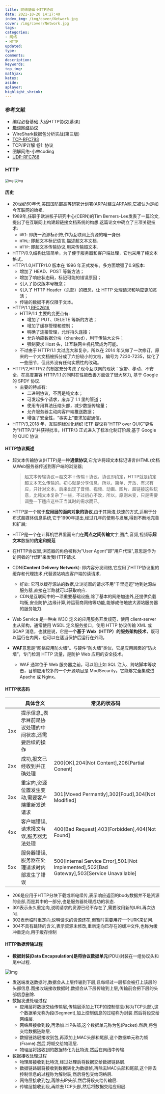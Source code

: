 ```yaml
---
title: 网络基础-HTTP协议
date: 2021-10-20 14:27:40
index_img: /img/cover/Network.jpg
cover: /img/cover/Network.jpg
tags:
categories:
- 网络
- HTTP
updated:
type:
comments:
description:
keywords:
top_img:
mathjax:
katex:
aside:
aplayer:
highlight_shrink:
---
```

### 参考文献

* 编程必备基础 大话HTTP协议[慕课]
* [趣谈网络协议](https://time.geekbang.org/column/intro/85)
* WireShark数据包分析实战(第三版)
* [TCP-RFC793](https://www.ietf.org/rfc/rfc793.txt)
* TCP/IP详解 卷1: 协议
* 图解网络-小林coding
* [UDP-RFC768](https://www.ietf.org/rfc/rfc0768)

### HTTP

<img src="https://www.holelin.cn/img/cs-base/http/HTTP%E6%A6%82%E8%A7%88.png" alt="img" style="zoom:67%;" />

<img src="https://www.holelin.cn/img/cs-base/http/HTTP%E5%8D%8F%E8%AE%AE.png" alt="img" style="zoom:67%;" />

#### 历史

* 20世纪60年代,美国国防部高等研究计划署(ARPA)建立ARPA网,它被认为是如今互联网的始祖.
* 1989年,任职于欧洲核子研究中心(CERN)的Tim Berners-Lee发表了一篇论文,提出了在互联网上构建超链接文档系统的构想.这篇论文中确立了三项关键技术:
  * `URI`: 即统一资源标识符,作为互联网上资源的唯一身份.
  * `HTML`: 即超文本标记语言,描述超文本文档.
  * `HTTP`: 即超文本传输协议,用来传输超文本.
* HTTP/0.9,结构比较简单，为了便于服务器和客户端处理，它也采用了纯文本格式。
* HTTP/1.0,HTTP/1.0 版本在 1996 年正式发布。多方面增强了0.9版本:
  * 增加了 HEAD、POST 等新方法；
  * 增加了响应状态码，标记可能的错误原因；
  * 引入了协议版本号概念；
  * 引入了 HTTP Header（头部）的概念，让 HTTP 处理请求和响应更加灵活；
  * 传输的数据不再仅限于文本。
* HTTP/1.1,[RFC2616](https://www.rfc-editor.org/rfc/inline-errata/rfc2616.html),
  * HTTP/1.1 主要的变更点有:
    * 增加了 PUT、DELETE 等新的方法；
    * 增加了缓存管理和控制；
    * 明确了连接管理，允许持久连接；
    * 允许响应数据分块（chunked），利于传输大文件；
    * 强制要求 Host 头，让互联网主机托管成为可能。
  * 不过由于 HTTP/1.1 太过庞大和复杂，所以在 2014 年又做了一次修订，原来的一个大文档被拆分成了六份较小的文档，编号为 7230-7235，优化了一些细节，但此外没有任何实质性的改动。
* HTTP/2,HTTP/2 的制定充分考虑了现今互联网的现状：宽带、移动、不安全，在高度兼容 HTTP/1.1 的同时在性能改善方面做了很大努力, 基于 Google 的 SPDY 协议.
  * 主要的特点有:
    * 二进制协议，不再是纯文本；
    * 可发起多个请求，废弃了 1.1 里的管道；
    * 使用专用算法压缩头部，减少数据传输量；
    * 允许服务器主动向客户端推送数据；
    * 增强了安全性，“事实上”要求加密通信。
* HTTP/3,2018 年，互联网标准化组织 IETF 提议将“HTTP over QUIC”更名为“HTTP/3”并获得批准，HTTP/3 正式进入了标准化制订阶段,基于 Google 的 QUIC 协议

#### HTTP协议概述

* 超文本传输协议(HTTP)是一种**通信协议**,它允许将超文本标记语言(HTML)文档从Web服务器传送到客户端的浏览器;

  > 超文本传输协议＝超文本＋传输＋协议，协议即约定，HTTP就是约定超文本怎么传输的。初心就是分享信息，所以，简单、开放、有求有应，只针对文本，后来出现了音频、视频、动画、图片、超链接这些玩意，比纯文本复杂了一些，不过初心不改，所以，原则未变，只是需要调整一下适应这些正当其时的需求而已。

* HTTP是一个属于**应用层的面向对象的协议**,由于其简洁,快速的方式,适用于分布式超媒体信息系统,它于1990年提出,经过几年的使用与发展,得到不断地完善和扩展;

* HTTP是一个在计算机世界里面专门在**两点之间传输**文字,图片,音频,视频等**超文本**数据的**约定和规范**

* 在HTTP协议里,浏览器的角色被称为"User Agent"即"用户代理",意思是作为访问者的"代理"来发我HTTP请求.

* CDN(**Content Delivery Network**): 即内容分发网络,它应用了HTTP协议里的缓存和代理技术,代替源站响应客户端的读请求.

  * 好处: 它可以缓存源站的数据,让浏览器的请求不用"千里迢迢"地到达源站服务器,直接在半路就可以获取响应.
  * CDN是互联网中的一项重要基础设施,除了基本的网络加速外,还提供负载均衡,安全防护,边缘计算,跨运营商网络等功能,能够成倍地放大源站服务器的服务能力.

* Web  Service 是一种由 W3C 定义的应用服务开发规范，使用 client-server 主从架构，通常使用 WSDL 定义服务接口，使用 HTTP 协议传输 XML 或 SOAP 消息，也就是说，它是**一个基于 Web（HTTP）的服务架构技术**，既可以运行在内网，也可以在适当保护后运行在外网。

* **WAF**意思是“网络应用防火墙”。与硬件“防火墙”类似，它是应用层面的“防火墙”，专门检测 HTTP 流量，是防护 Web 应用的安全技术。

  * WAF 通常位于 Web 服务器之前，可以阻止如 SQL 注入、跨站脚本等攻击，目前应用较多的一个开源项目是 ModSecurity，它能够完全集成进 Apache 或 Nginx。


#### HTTP状态码

|      | 具体含义                                                | 常见的状态码                                                 |
| ---- | ------------------------------------------------------- | ------------------------------------------------------------ |
| 1xx  | 提示信息,,表示目前是协议处理的中间状态,还需要后续的操作 |                                                              |
| 2xx  | 成功,报文已经收到并正确处理                             | 200[OK],204[Not Content],206[Partial Conent]                 |
| 3xx  | 重定向,资源位置发生变动,需要客户端重新发送请求          | 301[Moved Permantly],302[Foud],304[Not Modified]             |
| 4xx  | 客户端错误,请求报文有误,服务器无法处理                  | 400[Bad Request],403[Forbidden],404[Not Found]               |
| 5xx  | 服务器错误,服务器在处理请求时内部发生了错误             | 500[Internal Service Error],501[Not Implemented],502[Bad Gateway],503[Service Unavailable] |

* 206是应用于HTTP分块下载或断电续传,表示响应返回的body数据并不是资源的全部,而是其中的一部分,也是服务器处理成功的状态.
* 301表示永久重定向,说明请求的资源已经不存在了,需要改用新的URL再次访问.
* 302表示临时重定向,说明请求的资源还在,但暂时需要用拧一个URK来访问.
* 304不具有跳转的含义,表示资源未修改,重新定向已存在的缓冲文件,也称为缓冲重定向,用于缓存控制

####  HTTP数据传输过程

* **数据封装(Data Encapsulation)**是将**协议数据单元**(PDU)封装在一组协议头和尾中过程.	

![img](https://www.holelin.cn/img/cs-base/http/HTTP%E6%95%B0%E6%8D%AE%E4%BC%A0%E8%BE%93%E8%BF%87%E7%A8%8B.png)

* 发送端发送数据时,数据会从上层传输到下层,且每经过一层都会被打上该层的头部信息.而接收端接收数据时,数据会从下层传输到上层,传输前会把下层的头部信息删除.
* 数据发送处理过程
  * 应用层将数据交给传输层,传输层添加上TCP的控制信息(称为TCP头部),这个数据单元称为段(Segment),加上控制信息的过程称为封装.然后将段交给网络层.
  * 网络层接收到段,再添加上IP头部,这个数据单元称为包(Packet).然后,将包交给数据链路层.
  * 数据链路层接收到包,再添加上MAC头部和尾部,这个数据单元称为帧(Frame).然后,将帧交给物理层.
  * 物理层将接收到的数据转化为比特流,然后在网线中传输.
* 数据接收处理过程
  * 物理层接收到比特流,经过处理后将数据交给数据链路层.
  * 数据链路层将接收到数据转化为数据帧,再除去MAC头部和尾部,这个除去控制信息的过程称为解封装,然后将包交给网络层.
  * 网络层接收到包,再除去IP头部,然后将段交给传输层.
  * 传输层接收到段,再除去TCP头部,然后将数据交给应用层.

#### 